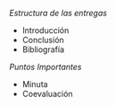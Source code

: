 *Estructura de las entregas*

 - Introducción
 - Conclusión
 - Bibliografía
 

*Puntos Importantes*
  - Minuta
  - Coevaluación